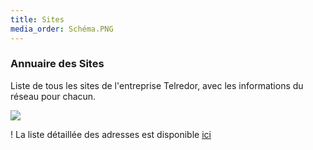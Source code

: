 ```yaml
---
title: Sites
media_order: Schéma.PNG
---
```


### Annuaire des Sites

Liste de tous les sites de l'entreprise Telredor, avec les informations du réseau pour chacun.

![](Sch%C3%A9ma.PNG)

! La liste détaillée des adresses est disponible [ici](/addressage-ip/listes-des-adresses)